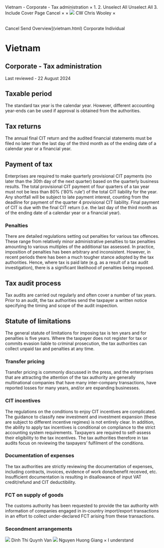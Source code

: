 Vietnam - Corporate - Tax administration
×
1.
2.
Unselect All
Unselect All
3.
Include Cover Page
Cancel
×
×
![](-/media/world-wide-tax-summaries/attachments/global---chris-wooley.ashx%3Frev=ac5e5f3223b34096b1afc2a6009c7320&revision=ac5e5f32-23b3-4096-b1af-c2a6009c7320&hash=859B7ADC84DC2CBEC9760E9E6EE7DE6D0A8BFCDF)
CW
Chris Wooley
×
######
Cancel
Send
Overview](vietnam.html)
Corporate
Individual
# Vietnam
## Corporate - Tax administration
Last reviewed - 22 August 2024
## Taxable period
The standard tax year is the calendar year. However, different accounting year-ends can be used if approval is obtained from the authorities.
## Tax returns
The annual final CIT return and the audited financial statements must be filed no later than the last day of the third month as of the ending date of a calendar year or a financial year.
## Payment of tax
Enterprises are required to make quarterly provisional CIT payments (no later than the 30th day of the next quarter) based on the quarterly business results. The total provisional CIT payment of four quarters of a tax year must not be less than 80% ('80% rule') of the total CIT liability for the year. Any shortfall will be subject to late payment interest, counting from the deadline for payment of the quarter 4 provisional CIT liability.
Final payment of CIT is due with the final CIT return (i.e. the last day of the third month as of the ending date of a calendar year or a financial year).
### Penalties
There are detailed regulations setting out penalties for various tax offences. These range from relatively minor administrative penalties to tax penalties amounting to various multiples of the additional tax assessed.
In practice, imposition of penalties has been arbitrary and inconsistent. However, in recent periods there has been a much tougher stance adopted by the tax authorities. Hence, where tax is paid late (e.g. as a result of a tax audit investigation), there is a significant likelihood of penalties being imposed.
## Tax audit process
Tax audits are carried out regularly and often cover a number of tax years. Prior to an audit, the tax authorities send the taxpayer a written notice specifying the timing and scope of the audit inspection.
## Statute of limitations
The general statute of limitations for imposing tax is ten years and for penalties is five years. Where the taxpayer does not register for tax or commits evasion liable to criminal prosecution, the tax authorities can collect unpaid tax and penalties at any time.
### Transfer pricing
Transfer pricing is commonly discussed in the press, and the enterprises that are attracting the attention of the tax authority are generally multinational companies that have many inter-company transactions, have reported losses for many years, and/or are expanding businesses.
### CIT incentives
The regulations on the conditions to enjoy CIT incentives are complicated. The guidance to classify new investment and investment expansion (these are subject to different incentive regimes) is not entirely clear. In addition, the ability to apply tax incentives is conditional on compliance to the strict accounting system requirements. Taxpayers are required to self-assess their eligibility to the tax incentives. The tax authorities therefore in tax audits focus on reviewing the taxpayers’ fulfilment of the conditions.
### Documentation of expenses
The tax authorities are strictly reviewing the documentation of expenses, including contracts, invoices, evidence of work done/benefit received, etc. Insufficient documentation is resulting in disallowance of input VAT credit/refund and CIT deductibility.
### FCT on supply of goods
The customs authority has been requested to provide the tax authority with information of companies engaged in in-country import/export transactions in an effort to collect under-declared FCT arising from these transactions.
### Secondment arrangements
![](-/media/world-wide-tax-summaries/attachments/vietnam---dinh_thi_quynh_van.ashx%3Frev=2fa0615420a5414f9b81ec4fce64ef12&revision=2fa06154-20a5-414f-9b81-ec4fce64ef12&hash=89B7BCA1DFDB2D5866D110DE0A96D218F201414F)
Dinh Thi Quynh Van
![](-/media/world-wide-tax-summaries/attachments/vietnam---nguyen_huong_giang.ashx%3Frev=9074f531bc2e49648c88e57f317cacd2&revision=9074f531-bc2e-4964-8c88-e57f317cacd2&hash=0E7BADF91DBF011B113805BEBCA1991069BB8F16)
Nguyen Huong Giang
×
I understand